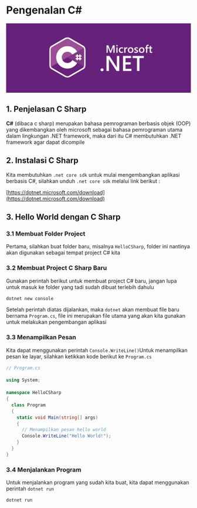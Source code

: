 # Pengenalan C\#

![c\#](cSharp.webp)

## 1. Penjelasan C Sharp

**C\#** \(dibaca c sharp\) merupakan bahasa pemrograman berbasis objek \(OOP\) yang dikembangkan oleh microsoft sebagai bahasa pemrograman utama dalam lingkungan .NET framework, maka dari itu C\# membutuhkan .NET framework agar dapat dicompile

## 2. Instalasi C Sharp

Kita membutuhkan `.net core sdk` untuk mulai mengembangkan aplikasi berbasis C\#, silahkan unduh `.net core sdk` melalui link berikut :

[https://dotnet.microsoft.com/download](https://dotnet.microsoft.com/download)

## 3. Hello World dengan C Sharp

### 3.1 Membuat Folder Project

Pertama, silahkan buat folder baru, misalnya `HelloCSharp`, folder ini nantinya akan digunakan sebagai tempat project C\# kita

### 3.2 Membuat Project C Sharp Baru

Gunakan perintah berikut untuk membuat project C\# baru, jangan lupa untuk masuk ke folder yang tadi sudah dibuat terlebih dahulu

```bash
dotnet new console
```

Setelah perintah diatas dijalankan, maka `dotnet` akan membuat file baru bernama `Program.cs`, file ini merupakan file utama yang akan kita gunakan untuk melakukan pengembangan aplikasi

### 3.3 Menampilkan Pesan

Kita dapat menggunakan perintah `Console.WriteLine()`Untuk menampilkan pesan ke layar, silahkan ketikkan kode berikut ke `Program.cs`

```csharp
// Program.cs

using System;

namespace HelloCSharp
{
  class Program
  {
    static void Main(string[] args)
    {
      // Menampilkan pesan hello world
      Console.WriteLine("Hello World!");
    }
  }
}
```

### 3.4 Menjalankan Program

Untuk menjalankan program yang sudah kita buat, kita dapat menggunakan perintah `dotnet run`

```bash
dotnet run
```

